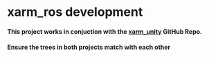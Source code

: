 # xarm_ros development
#### This project works in conjuction with the [xarm_unity](https://github.com/TeaTax16/xarm_unity) GitHub Repo.
#### Ensure the trees in both projects match with each other
